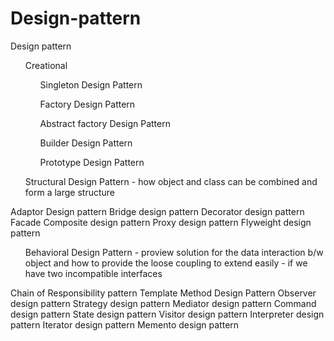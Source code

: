 # Design-pattern

Design pattern 

<ul>Creational
	<ol>Singleton Design Pattern </ol>
	<ol>Factory Design Pattern </ol>
	<ol>Abstract factory Design Pattern </ol>
	<ol>Builder Design Pattern </ol>
	<ol>Prototype Design Pattern</ol> 
		 </ul>

<ul>Structural Design Pattern - how object and class can be combined and form a large structure </ul>
	Adaptor Design pattern
	Bridge design pattern
	Decorator design pattern 
	Facade
	Composite design pattern 
	Proxy design pattern
	Flyweight design pattern

<ul>Behavioral Design Pattern - proview solution for the data interaction b/w object and how to provide the loose coupling to extend easily -   if we have two incompatible interfaces </ul>
	Chain of Responsibility pattern 
	Template Method Design Pattern 
	Observer design pattern 
	Strategy design pattern 
	Mediator design pattern 
	Command design pattern 
	State design pattern 
	Visitor design pattern 
	Interpreter design pattern 
	Iterator design pattern 
	Memento design pattern 


